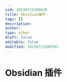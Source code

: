 ```yaml
---
uid: 20230713200630
title: Obsidian插件：
tags: []
description: 
author: 
type: other
draft: false
editable: false
modified: 20230713200703
---
```


# Obsidian 插件